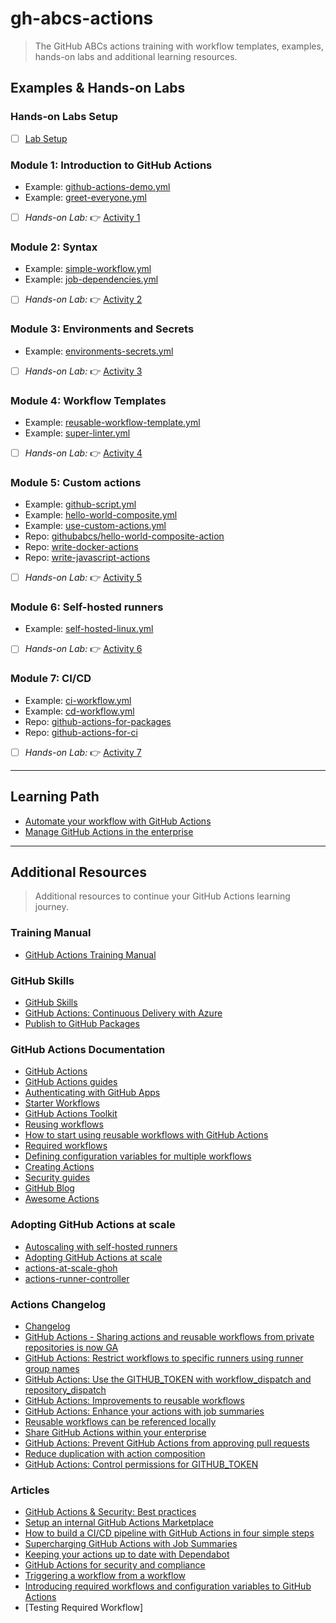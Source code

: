 # gh-abcs-actions
> The GitHub ABCs actions training with workflow templates, examples, hands-on labs and additional learning resources.

## Examples & Hands-on Labs

### Hands-on Labs Setup
- [ ] [Lab Setup](/labs/setup.md)

### Module 1: Introduction to GitHub Actions
- Example: [github-actions-demo.yml](/.github/workflows/github-actions-demo.yml)
- Example: [greet-everyone.yml](/.github/workflows/greet-everyone.yml)
- [ ] _Hands-on Lab:_ :point_right: [Activity 1](/labs/lab01.md)

### Module 2: Syntax
- Example: [simple-workflow.yml](/.github/workflows/simple-workflow.yml)
- Example: [job-dependencies.yml](/.github/workflows/job-dependencies.yml)
- [ ] _Hands-on Lab:_ :point_right: [Activity 2](/labs/lab02.md)

### Module 3: Environments and Secrets
- Example: [environments-secrets.yml](/.github/workflows/environments-secrets.yml)
- [ ] _Hands-on Lab:_ :point_right: [Activity 3](/labs/lab03.md)

### Module 4: Workflow Templates
- Example: [reusable-workflow-template.yml](/.github/workflows/reusable-workflow-template.yml)
- Example: [super-linter.yml](/.github/workflows/super-linter.yml)
- [ ] _Hands-on Lab:_ :point_right: [Activity 4](/labs/lab04.md)

### Module 5: Custom actions
- Example: [github-script.yml](/.github/workflows/github-script.yml)
- Example: [hello-world-composite.yml](/.github/workflows/hello-world-composite.yml)
- Example: [use-custom-actions.yml](/.github/workflows/use-custom-actions.yml)
- Repo: [githubabcs/hello-world-composite-action](https://github.com/githubabcs/hello-world-composite-action)
- Repo: [write-docker-actions](https://github.com/CalinL/write-docker-actions)
- Repo: [write-javascript-actions](https://github.com/CalinL/writing-javascript-actions)
- [ ] _Hands-on Lab:_ :point_right: [Activity 5](/labs/lab05.md)

### Module 6: Self-hosted runners
- Example: [self-hosted-linux.yml](/.github/workflows/self-hosted-linux.yml)
- [ ] _Hands-on Lab:_ :point_right: [Activity 6](/labs/lab06.md)

### Module 7: CI/CD
- Example: [ci-workflow.yml](/.github/workflows/ci-workflow.yml)
- Example: [cd-workflow.yml](/.github/workflows/cd-workflow.yml)
- Repo: [github-actions-for-packages](https://github.com/CalinL/github-actions-for-packages)
- Repo: [github-actions-for-ci](https://github.com/CalinL/github-actions-for-ci)
- [ ] _Hands-on Lab:_ :point_right: [Activity 7](/labs/lab07.md)

---

## Learning Path
- [Automate your workflow with GitHub Actions](https://learn.microsoft.com/en-us/training/paths/automate-workflow-github-actions/)
- [Manage GitHub Actions in the enterprise](https://learn.microsoft.com/en-us/training/modules/manage-github-actions-enterprise/)

---

## Additional Resources
> Additional resources to continue your GitHub Actions learning journey.

### Training Manual
- [GitHub Actions Training Manual](https://githubtraining.github.io/actions-facilitator-guide/#/)

### GitHub Skills
- [GitHub Skills](https://github.com/skills)
- [GitHub Actions: Continuous Delivery with Azure](https://github.com/skills/continuous-delivery-azure)
- [Publish to GitHub Packages](https://github.com/skills/publish-packages)

### GitHub Actions Documentation
- [GitHub Actions](https://docs.github.com/en/actions)
- [GitHub Actions guides](https://docs.github.com/en/actions/guides)
- [Authenticating with GitHub Apps](https://docs.github.com/en/developers/apps/building-github-apps/authenticating-with-github-apps#generating-a-private-key)
- [Starter Workflows](https://github.com/actions/starter-workflows)
- [GitHub Actions Toolkit](https://github.com/actions/toolkit)
- [Reusing workflows](https://docs.github.com/en/enterprise-cloud@latest/actions/using-workflows/reusing-workflows)
- [How to start using reusable workflows with GitHub Actions](https://github.blog/2022-02-10-using-reusable-workflows-github-actions/)
- [Required workflows](https://docs.github.com/en/actions/using-workflows/required-workflows)
- [Defining configuration variables for multiple workflows](https://docs.github.com/en/actions/learn-github-actions/variables#defining-configuration-variables-for-multiple-workflows)
- [Creating Actions](https://docs.github.com/en/actions/creating-actions)
- [Security guides](https://docs.github.com/en/actions/security-guides)
- [GitHub Blog](https://github.blog/)
- [Awesome Actions](https://github.com/sdras/awesome-actions)

### Adopting GitHub Actions at scale
- [Autoscaling with self-hosted runners](https://docs.github.com/en/actions/hosting-your-own-runners/autoscaling-with-self-hosted-runners)
- [Adopting GitHub Actions at scale](https://www.youtube.com/playlist?list=PL0lo9MOBetEEk9gIFox8EbCf1Co_4ppIO)
- [actions-at-scale-ghoh](https://github.com/Link-/actions-at-scale-ghoh)
- [actions-runner-controller](https://github.com/actions-runner-controller/actions-runner-controller)

### Actions Changelog
- [Changelog](https://github.blog/changelog/label/actions/)
- [GitHub Actions - Sharing actions and reusable workflows from private repositories is now GA](https://github.blog/changelog/2022-12-14-github-actions-sharing-actions-and-reusable-workflows-from-private-repositories-is-now-ga/)
- [GitHub Actions: Restrict workflows to specific runners using runner group names](https://github.blog/changelog/2022-11-01-github-actions-restrict-workflows-to-specific-runners-using-runner-group-names/)
- [GitHub Actions: Use the GITHUB_TOKEN with workflow_dispatch and repository_dispatch](https://github.blog/changelog/2022-09-08-github-actions-use-github_token-with-workflow_dispatch-and-repository_dispatch/)
- [GitHub Actions: Improvements to reusable workflows](https://github.blog/changelog/2022-08-22-github-actions-improvements-to-reusable-workflows-2/)
- [GitHub Actions: Enhance your actions with job summaries](https://github.blog/changelog/2022-05-09-github-actions-enhance-your-actions-with-job-summaries/)
- [Reusable workflows can be referenced locally](https://github.blog/changelog/2022-01-25-github-actions-reusable-workflows-can-be-referenced-locally/)
- [Share GitHub Actions within your enterprise](https://github.blog/changelog/2022-01-21-share-github-actions-within-your-enterprise/)
- [GitHub Actions: Prevent GitHub Actions from approving pull requests](https://github.blog/changelog/2022-01-14-github-actions-prevent-github-actions-from-approving-pull-requests/)
- [Reduce duplication with action composition](https://github.blog/changelog/2021-08-25-github-actions-reduce-duplication-with-action-composition/)
- [GitHub Actions: Control permissions for GITHUB_TOKEN](https://github.blog/changelog/2021-04-20-github-actions-control-permissions-for-github_token/)

### Articles
- [GitHub Actions & Security: Best practices](https://devopsjournal.io/blog/2021/02/06/GitHub-Actions)
- [Setup an internal GitHub Actions Marketplace](https://devopsjournal.io/blog/2021/10/14/GitHub-Actions-Internal-Marketplace)
- [How to build a CI/CD pipeline with GitHub Actions in four simple steps](https://github.blog/2022-02-02-build-ci-cd-pipeline-github-actions-four-steps/)
- [Supercharging GitHub Actions with Job Summaries](https://github.blog/2022-05-09-supercharging-github-actions-with-job-summaries/)
- [Keeping your actions up to date with Dependabot](https://docs.github.com/en/code-security/dependabot/working-with-dependabot/keeping-your-actions-up-to-date-with-dependabot)
- [GitHub Actions for security and compliance](https://github.blog/2021-10-22-github-actions-for-security-compliance/)
- [Triggering a workflow from a workflow](https://docs.github.com/en/actions/using-workflows/triggering-a-workflow#triggering-a-workflow-from-a-workflow)
- [Introducing required workflows and configuration variables to GitHub Actions](https://github.blog/2023-01-10-introducing-required-workflows-and-configuration-variables-to-github-actions/)
- [Testing Required Workflow]
